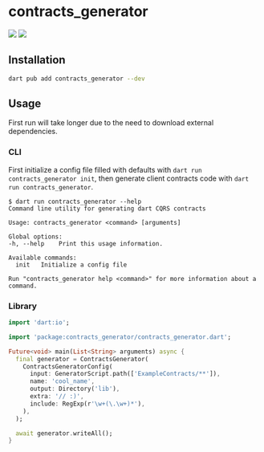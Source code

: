 # contracts_generator

[![](https://img.shields.io/pub/v/contracts_generator.svg?logo=dart)](https://pub.dev/packages/contracts_generator)
[![](https://github.com/leancodepl/contractsgenerator-dart/workflows/contracts_generator-test/badge.svg)](https://github.com/leancodepl/contractsgenerator-dart/actions)

## Installation

```sh
dart pub add contracts_generator --dev
```

## Usage

First run will take longer due to the need to download external dependencies.

### CLI

First initialize a config file filled with defaults with `dart run contracts_generator init`, then generate client contracts code with `dart run contracts_generator`.

```
$ dart run contracts_generator --help
Command line utility for generating dart CQRS contracts

Usage: contracts_generator <command> [arguments]

Global options:
-h, --help    Print this usage information.

Available commands:
  init   Initialize a config file

Run "contracts_generator help <command>" for more information about a command.
```

### Library

```dart
import 'dart:io';

import 'package:contracts_generator/contracts_generator.dart';

Future<void> main(List<String> arguments) async {
  final generator = ContractsGenerator(
    ContractsGeneratorConfig(
      input: GeneratorScript.path(['ExampleContracts/**']),
      name: 'cool_name',
      output: Directory('lib'),
      extra: '// :)',
      include: RegExp(r'\w+(\.\w+)*'),
    ),
  );

  await generator.writeAll();
}
```

